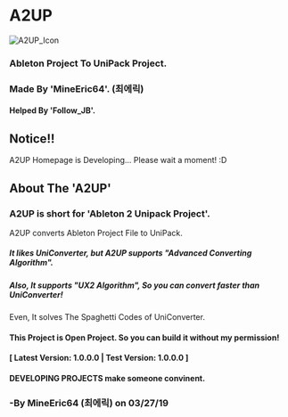 # A2UP

![A2UP_Icon](https://github.com/MineEric64/A2UP/blob/master/Resources/a2up_icon.png)
### Ableton Project To UniPack Project.

### Made By 'MineEric64'. (최에릭)
#### Helped By 'Follow_JB'.

## Notice!!
A2UP Homepage is Developing... Please wait a moment! :D

## About The 'A2UP'

### A2UP is short for 'Ableton 2 Unipack Project'.
A2UP converts Ableton Project File to UniPack.

##### It likes UniConverter, but A2UP supports "Advanced Converting Algorithm".
##### Also, It supports "UX2 Algorithm", So you can convert faster than UniConverter!
Even, It solves The Spaghetti Codes of UniConverter.

#### This Project is Open Project. So you can build it without my permission!
#### [ Latest Version: 1.0.0.0 | Test Version: 1.0.0.0 ]

#### DEVELOPING PROJECTS make someone convinent.
### -By MineEric64 (최에릭) on 03/27/19
